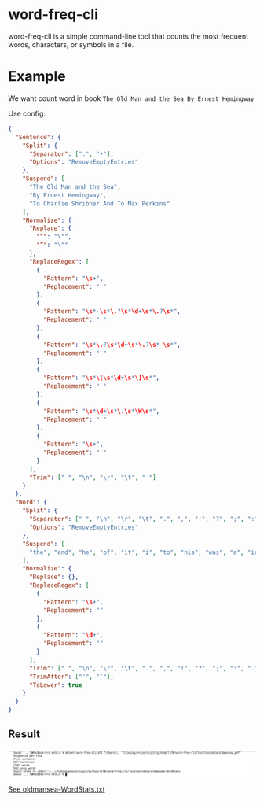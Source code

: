 # word-freq-cli
word-freq-cli is a simple command-line tool that counts the most frequent words, characters, or symbols in a file.


# Example
We want count word in book `The Old Man and the Sea By Ernest Hemingway`

Use config:
```Json
{
  "Sentence": {
    "Split": {
      "Separator": [".", "•"],
      "Options": "RemoveEmptyEntries"
    },
    "Suspend": [
      "The Old Man and the Sea",
      "By Ernest Hemingway",
      "To Charlie Shribner And To Max Perkins"
    ],
    "Normalize": {
      "Replace": {
        "“": "\"",
        "”": "\""
      },
      "ReplaceRegex": [
        {
          "Pattern": "\s+",
          "Replacement": " "
        },
        {
          "Pattern": "\s*-\s*\.?\s*\d+\s*\.?\s*",
          "Replacement": " "
        },
        {
          "Pattern": "\s*\.?\s*\d+\s*\.?\s*-\s*",
          "Replacement": " "
        },
        {
          "Pattern": "\s*\[\s*\d+\s*\]\s*",
          "Replacement": " "
        },
        {
          "Pattern": "\s*\d+\s*\.\s*\W\s*",
          "Replacement": " "
        },
        {
          "Pattern": "\s+",
          "Replacement": " "
        }
      ],
      "Trim": [" ", "\n", "\r", "\t", "-"]
    }
  },
  "Word": {
    "Split": {
      "Separator": [" ", "\n", "\r", "\t", ".", ",", "!", "?", ";", ":", "•"],
      "Options": "RemoveEmptyEntries"
    },
    "Suspend": [
      "the", "and", "he", "of", "it", "i", "to", "his", "was", "a", "in", "that", "as", "is"
    ],
    "Normalize": {
      "Replace": {},
      "ReplaceRegex": [
        {
          "Pattern": "\s+",
          "Replacement": ""
        },
        {
          "Pattern": "\d+",
          "Replacement": ""
        }
      ],
      "Trim": [" ", "\n", "\r", "\t", ".", ",", "!", "?", ";", ":", ".", "”", "“", "•", ")", "(", "\"", "[", "]", "-"],
      "TrimAfter": ["'", "’"],
      "ToLower": true
    }
  }
}
```

## Result
<img src=".github/assert/screenshot.png"></img>

[See oldmansea-WordStats.txt](.github/assert/oldmansea-WordStats.txt)